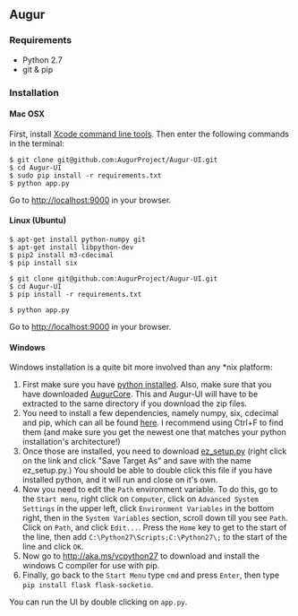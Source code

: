## Augur

### Requirements

- Python 2.7
- git & pip

### Installation

#### Mac OSX
First, install [Xcode command line tools](https://developer.apple.com/downloads/).  Then enter the following commands in the terminal:

    $ git clone git@github.com:AugurProject/Augur-UI.git
    $ cd Augur-UI
    $ sudo pip install -r requirements.txt
    $ python app.py
    
Go to [http://localhost:9000](http://localhost:9000) in your browser.

#### Linux (Ubuntu)

    $ apt-get install python-numpy git
    $ apt-get install libpython-dev
    $ pip2 install m3-cdecimal 
    $ pip install six

    $ git clone git@github.com:AugurProject/Augur-UI.git
    $ cd Augur-UI
    $ pip install -r requirements.txt

    $ python app.py

Go to [http://localhost:9000](http://localhost:9000) in your browser.

#### Windows
Windows installation is a quite bit more involved than any *nix platform:

1. First make sure you have [python installed](https://www.python.org/downloads/release/python-278/). Also, make sure that you have downloaded [AugurCore](https://github.com/AugurProject/AugurCore). This and Augur-UI will have to be extracted to the same directory if you download the zip files. 
2. You need to install a few dependencies, namely numpy, six, cdecimal and pip, which can all be found [here](http://www.lfd.uci.edu/~gohlke/pythonlibs/). I recommend using Ctrl+F to find them (and make sure you get the newest one that matches your python installation's architecture!)
3. Once those are installed, you need to download [ez_setup.py](https://bitbucket.org/pypa/setuptools/raw/bootstrap/ez_setup.py) (right click on the link and click "Save Target As" and save with the name ez_setup.py.) You should be able to double click this file if you have installed python, and it will run and close on it's own. 
4. Now you need to edit the `Path` environment variable. To do this, go to the `Start menu`, right click on `Computer`, click on `Advanced System Settings` in the upper left, click `Environment Variables` in the bottom right, then in the `System Variables` section, scroll down till you see `Path`. Click on `Path`, and click `Edit...`. Press the `Home` key to get to the start of the line, then add `C:\Python27\Scripts;C:\Python27\;` to the start of the line and click `OK`. 
5. Now go to http://aka.ms/vcpython27 to download and install the windows C compiler for use with pip.
6. Finally, go back to the `Start Menu` type `cmd` and press `Enter`, then type `pip install flask flask-socketio`. 

You can run the UI by double clicking on `app.py`.
